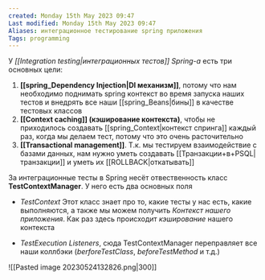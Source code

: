 ```yaml
---
created: Monday 15th May 2023 09:47
Last modified: Monday 15th May 2023 09:47
Aliases: интеграционное тестирование spring приложения
Tags: programming
---
```


У *[[Integration testing|интеграционных тестов]] Spring-a* есть три основных цели:
1. **[[spring_Dependency Injection|DI механизм]]**, потому что нам необходимо поднимать spring контекст во время запуска наших тестов и внедрять все наши [[spring_Beans|бины]] в качестве тестовых классов  
2. **[[Context caching]] (кэширование контекста)**, чтобы не приходилось создавать [[spring_Context|контекст спринга]] каждый раз, когда мы делаем тест, потому что это очень расточительно 
3. **[[Transactional management]]**. Т.к. мы тестируем взаимодействие с базами данных, нам нужно уметь создавать [[Транзакции+в+PSQL|транзакции]] и уметь их [[ROLLBACK|откатывать]] 

За интеграционные тесты в Spring несёт отвественность класс **TestContextManager**. У него есть два основных поля
- *TestContext*
Этот класс знает про то, какие тесты у нас есть, какие выполняются, а также мы можем получить *Контекст нашего приложения*. Как раз здесь происходит *кэширование* нашего контекста

- *TestExecution Listeners*, сюда TestContextManager переправляет все наши коллбэки (*berforeTestClass*, *beforeTestMethod* и т.д.)

![[Pasted image 20230524132826.png|300]]
